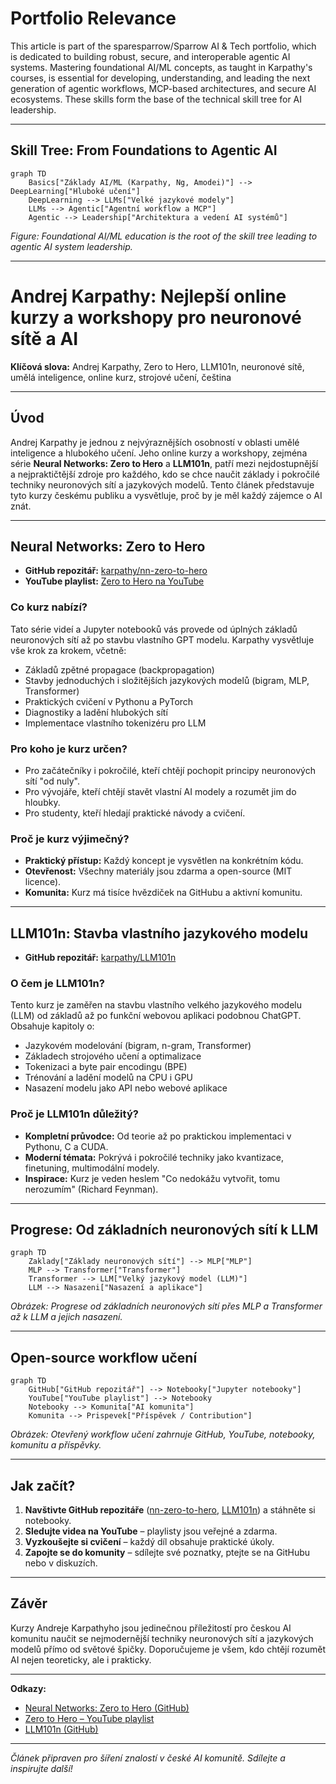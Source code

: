 # Portfolio Relevance

This article is part of the sparesparrow/Sparrow AI & Tech portfolio, which is dedicated to building robust, secure, and interoperable agentic AI systems. Mastering foundational AI/ML concepts, as taught in Karpathy's courses, is essential for developing, understanding, and leading the next generation of agentic workflows, MCP-based architectures, and secure AI ecosystems. These skills form the base of the technical skill tree for AI leadership.

---

## Skill Tree: From Foundations to Agentic AI

```mermaid
graph TD
    Basics["Základy AI/ML (Karpathy, Ng, Amodei)"] --> DeepLearning["Hluboké učení"]
    DeepLearning --> LLMs["Velké jazykové modely"]
    LLMs --> Agentic["Agentní workflow a MCP"]
    Agentic --> Leadership["Architektura a vedení AI systémů"]
```

_Figure: Foundational AI/ML education is the root of the skill tree leading to agentic AI system leadership._

---

# Andrej Karpathy: Nejlepší online kurzy a workshopy pro neuronové sítě a AI

**Klíčová slova:** Andrej Karpathy, Zero to Hero, LLM101n, neuronové sítě, umělá inteligence, online kurz, strojové učení, čeština

---

## Úvod

Andrej Karpathy je jednou z nejvýraznějších osobností v oblasti umělé inteligence a hlubokého učení. Jeho online kurzy a workshopy, zejména série **Neural Networks: Zero to Hero** a **LLM101n**, patří mezi nejdostupnější a nejpraktičtější zdroje pro každého, kdo se chce naučit základy i pokročilé techniky neuronových sítí a jazykových modelů. Tento článek představuje tyto kurzy českému publiku a vysvětluje, proč by je měl každý zájemce o AI znát.

---

## Neural Networks: Zero to Hero

- **GitHub repozitář:** [karpathy/nn-zero-to-hero](https://github.com/karpathy/nn-zero-to-hero)
- **YouTube playlist:** [Zero to Hero na YouTube](https://www.youtube.com/playlist?list=PLAqhIrjkxbuWI23v9cThsA9GvCAUhRvKZ)

### Co kurz nabízí?

Tato série videí a Jupyter notebooků vás provede od úplných základů neuronových sítí až po stavbu vlastního GPT modelu. Karpathy vysvětluje vše krok za krokem, včetně:

- Základů zpětné propagace (backpropagation)
- Stavby jednoduchých i složitějších jazykových modelů (bigram, MLP, Transformer)
- Praktických cvičení v Pythonu a PyTorch
- Diagnostiky a ladění hlubokých sítí
- Implementace vlastního tokenizéru pro LLM

### Pro koho je kurz určen?

- Pro začátečníky i pokročilé, kteří chtějí pochopit principy neuronových sítí "od nuly".
- Pro vývojáře, kteří chtějí stavět vlastní AI modely a rozumět jim do hloubky.
- Pro studenty, kteří hledají praktické návody a cvičení.

### Proč je kurz výjimečný?

- **Praktický přístup:** Každý koncept je vysvětlen na konkrétním kódu.
- **Otevřenost:** Všechny materiály jsou zdarma a open-source (MIT licence).
- **Komunita:** Kurz má tisíce hvězdiček na GitHubu a aktivní komunitu.

---

## LLM101n: Stavba vlastního jazykového modelu

- **GitHub repozitář:** [karpathy/LLM101n](https://github.com/karpathy/LLM101n)

### O čem je LLM101n?

Tento kurz je zaměřen na stavbu vlastního velkého jazykového modelu (LLM) od základů až po funkční webovou aplikaci podobnou ChatGPT. Obsahuje kapitoly o:

- Jazykovém modelování (bigram, n-gram, Transformer)
- Základech strojového učení a optimalizace
- Tokenizaci a byte pair encodingu (BPE)
- Trénování a ladění modelů na CPU i GPU
- Nasazení modelu jako API nebo webové aplikace

### Proč je LLM101n důležitý?

- **Kompletní průvodce:** Od teorie až po praktickou implementaci v Pythonu, C a CUDA.
- **Moderní témata:** Pokrývá i pokročilé techniky jako kvantizace, finetuning, multimodální modely.
- **Inspirace:** Kurz je veden heslem "Co nedokážu vytvořit, tomu nerozumím" (Richard Feynman).

---

## Progrese: Od základních neuronových sítí k LLM

```mermaid
graph TD
    Zaklady["Základy neuronových sítí"] --> MLP["MLP"]
    MLP --> Transformer["Transformer"]
    Transformer --> LLM["Velký jazykový model (LLM)"]
    LLM --> Nasazeni["Nasazení a aplikace"]
```

_Obrázek: Progrese od základních neuronových sítí přes MLP a Transformer až k LLM a jejich nasazení._

---

## Open-source workflow učení

```mermaid
graph TD
    GitHub["GitHub repozitář"] --> Notebooky["Jupyter notebooky"]
    YouTube["YouTube playlist"] --> Notebooky
    Notebooky --> Komunita["AI komunita"]
    Komunita --> Prispevek["Příspěvek / Contribution"]
```

_Obrázek: Otevřený workflow učení zahrnuje GitHub, YouTube, notebooky, komunitu a příspěvky._

---

## Jak začít?

1. **Navštivte GitHub repozitáře** ([nn-zero-to-hero](https://github.com/karpathy/nn-zero-to-hero), [LLM101n](https://github.com/karpathy/LLM101n)) a stáhněte si notebooky.
2. **Sledujte videa na YouTube** – playlisty jsou veřejné a zdarma.
3. **Vyzkoušejte si cvičení** – každý díl obsahuje praktické úkoly.
4. **Zapojte se do komunity** – sdílejte své poznatky, ptejte se na GitHubu nebo v diskuzích.

---

## Závěr

Kurzy Andreje Karpathyho jsou jedinečnou příležitostí pro českou AI komunitu naučit se nejmodernější techniky neuronových sítí a jazykových modelů přímo od světové špičky. Doporučujeme je všem, kdo chtějí rozumět AI nejen teoreticky, ale i prakticky.

---

**Odkazy:**

- [Neural Networks: Zero to Hero (GitHub)](https://github.com/karpathy/nn-zero-to-hero)
- [Zero to Hero – YouTube playlist](https://www.youtube.com/playlist?list=PLAqhIrjkxbuWI23v9cThsA9GvCAUhRvKZ)
- [LLM101n (GitHub)](https://github.com/karpathy/LLM101n)

---

_Článek připraven pro šíření znalostí v české AI komunitě. Sdílejte a inspirujte další!_
